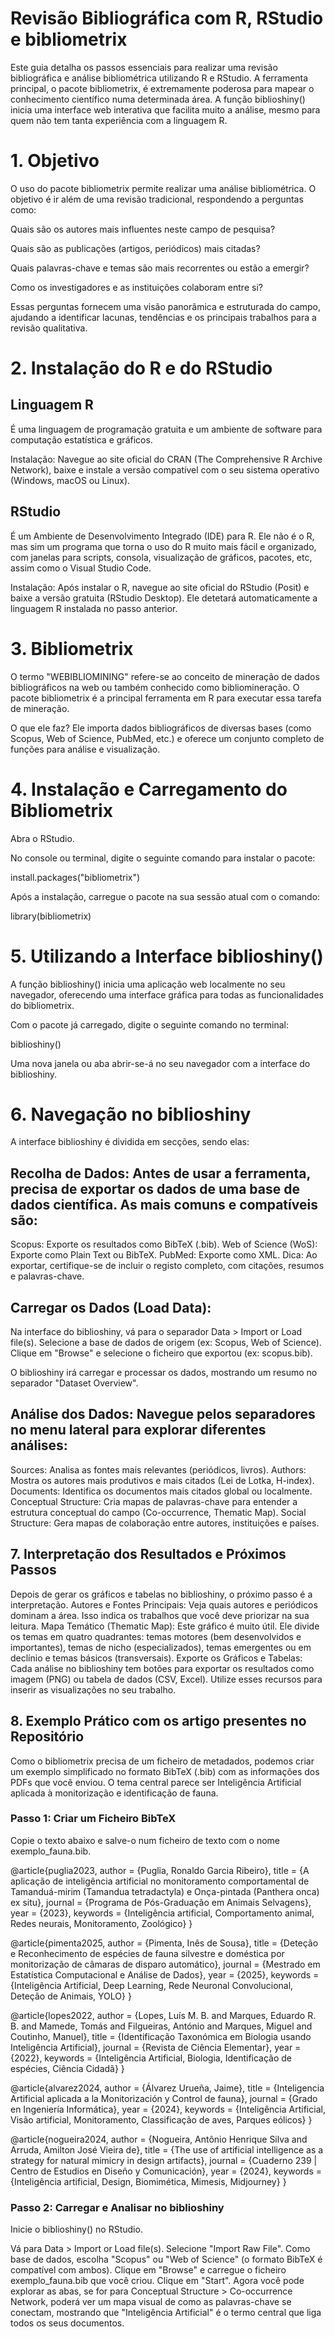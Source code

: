 # Revisão Bibliográfica com R, RStudio e bibliometrix
Este guia detalha os passos essenciais para realizar uma revisão bibliográfica e análise bibliométrica utilizando R e RStudio. A ferramenta principal, o pacote bibliometrix, é extremamente poderosa para mapear o conhecimento científico numa determinada área. A função biblioshiny() inicia uma interface web interativa que facilita muito a análise, mesmo para quem não tem tanta experiência com a linguagem R.

# 1. Objetivo
O uso do pacote bibliometrix permite realizar uma análise bibliométrica. O objetivo é ir além de uma revisão tradicional, respondendo a perguntas como:

  Quais são os autores mais influentes neste campo de pesquisa?

  Quais são as publicações (artigos, periódicos) mais citadas?

  Quais palavras-chave e temas são mais recorrentes ou estão a emergir?

  Como os investigadores e as instituições colaboram entre si?

Essas perguntas fornecem uma visão panorâmica e estruturada do campo, ajudando a identificar lacunas, tendências e os principais trabalhos para a revisão qualitativa.

# 2. Instalação do R e do RStudio
## Linguagem R
É uma linguagem de programação gratuita e um ambiente de software para computação estatística e gráficos.

Instalação: Navegue ao site oficial do CRAN (The Comprehensive R Archive Network), baixe e instale a versão compatível com o seu sistema operativo (Windows, macOS ou Linux).

## RStudio
É um Ambiente de Desenvolvimento Integrado (IDE) para R. Ele não é o R, mas sim um programa que torna o uso do R muito mais fácil e organizado, com janelas para scripts, consola, visualização de gráficos, pacotes, etc, assim como o Visual Studio Code.

Instalação: Após instalar o R, navegue ao site oficial do RStudio (Posit) e baixe a versão gratuita (RStudio Desktop). Ele detetará automaticamente a linguagem R instalada no passo anterior.

# 3. Bibliometrix
O termo "WEBIBLIOMINING" refere-se ao conceito de mineração de dados bibliográficos na web ou também conhecido como bibliomineração. O pacote bibliometrix é a principal ferramenta em R para executar essa tarefa de mineração.

O que ele faz? Ele importa dados bibliográficos de diversas bases (como Scopus, Web of Science, PubMed, etc.) e oferece um conjunto completo de funções para análise e visualização.

# 4. Instalação e Carregamento do Bibliometrix
Abra o RStudio.

No console ou terminal, digite o seguinte comando para instalar o pacote:

  install.packages("bibliometrix")

Após a instalação, carregue o pacote na sua sessão atual com o comando:

  library(bibliometrix)

# 5. Utilizando a Interface biblioshiny()
A função biblioshiny() inicia uma aplicação web localmente no seu navegador, oferecendo uma interface gráfica para todas as funcionalidades do bibliometrix.

Com o pacote já carregado, digite o seguinte comando no terminal:

  biblioshiny()

Uma nova janela ou aba abrir-se-á no seu navegador com a interface do biblioshiny.

# 6. Navegação no biblioshiny
A interface biblioshiny é dividida em secções, sendo elas: 

## Recolha de Dados: Antes de usar a ferramenta, precisa de exportar os dados de uma base de dados científica. As mais comuns e compatíveis são:
  Scopus: Exporte os resultados como BibTeX (.bib).
  Web of Science (WoS): Exporte como Plain Text ou BibTeX.
  PubMed: Exporte como XML.
  Dica: Ao exportar, certifique-se de incluir o registo completo, com citações, resumos e palavras-chave.

## Carregar os Dados (Load Data):
  Na interface do biblioshiny, vá para o separador Data > Import or Load file(s).
  Selecione a base de dados de origem (ex: Scopus, Web of Science).
  Clique em "Browse" e selecione o ficheiro que exportou (ex: scopus.bib).
  
  O biblioshiny irá carregar e processar os dados, mostrando um resumo no separador "Dataset Overview".

## Análise dos Dados: Navegue pelos separadores no menu lateral para explorar diferentes análises:
  Sources: Analisa as fontes mais relevantes (periódicos, livros).
  Authors: Mostra os autores mais produtivos e mais citados (Lei de Lotka, H-index).
  Documents: Identifica os documentos mais citados global ou localmente.
  Conceptual Structure: Cria mapas de palavras-chave para entender a estrutura conceptual do campo (Co-occurrence, Thematic Map).
  Social Structure: Gera mapas de colaboração entre autores, instituições e países.

## 7. Interpretação dos Resultados e Próximos Passos
Depois de gerar os gráficos e tabelas no biblioshiny, o próximo passo é a interpretação.
  Autores e Fontes Principais: 
    Veja quais autores e periódicos dominam a área. Isso indica os trabalhos que você deve priorizar na sua leitura.
  Mapa Temático (Thematic Map): 
    Este gráfico é muito útil. Ele divide os temas em quatro quadrantes: temas motores (bem desenvolvidos e importantes), temas de nicho (especializados), temas emergentes ou em declínio e temas básicos (transversais).
  Exporte os Gráficos e Tabelas:
    Cada análise no biblioshiny tem botões para exportar os resultados como imagem (PNG) ou tabela de dados (CSV, Excel). Utilize esses recursos para inserir as visualizações no seu trabalho.

## 8. Exemplo Prático com os artigo presentes no Repositório
Como o bibliometrix precisa de um ficheiro de metadados, podemos criar um exemplo simplificado no formato BibTeX (.bib) com as informações dos PDFs que você enviou. O tema central parece ser Inteligência Artificial aplicada à monitorização e identificação de fauna.

### Passo 1: Criar um Ficheiro BibTeX
Copie o texto abaixo e salve-o num ficheiro de texto com o nome exemplo_fauna.bib.

@article{puglia2023,
  author    = {Puglia, Ronaldo Garcia Ribeiro},
  title     = {A aplicação de inteligência artificial no monitoramento comportamental de Tamanduá-mirim (Tamandua tetradactyla) e Onça-pintada (Panthera onca) ex situ},
  journal   = {Programa de Pós-Graduação em Animais Selvagens},
  year      = {2023},
  keywords  = {Inteligência artificial, Comportamento animal, Redes neurais, Monitoramento, Zoológico}
}

@article{pimenta2025,
  author    = {Pimenta, Inês de Sousa},
  title     = {Deteção e Reconhecimento de espécies de fauna silvestre e doméstica por monitorização de câmaras de disparo automático},
  journal   = {Mestrado em Estatística Computacional e Análise de Dados},
  year      = {2025},
  keywords  = {Inteligência Artificial, Deep Learning, Rede Neuronal Convolucional, Deteção de Animais, YOLO}
}

@article{lopes2022,
  author    = {Lopes, Luís M. B. and Marques, Eduardo R. B. and Mamede, Tomás and Filgueiras, António and Marques, Miguel and Coutinho, Manuel},
  title     = {Identificação Taxonómica em Biologia usando Inteligência Artificial},
  journal   = {Revista de Ciência Elementar},
  year      = {2022},
  keywords  = {Inteligência Artificial, Biologia, Identificação de espécies, Ciência Cidadã}
}

@article{alvarez2024,
  author    = {Álvarez Urueña, Jaime},
  title     = {Inteligencia Artificial aplicada a la Monitorización y Control de fauna},
  journal   = {Grado en Ingeniería Informática},
  year      = {2024},
  keywords  = {Inteligência Artificial, Visão artificial, Monitoramento, Classificação de aves, Parques eólicos}
}

@article{nogueira2024,
  author    = {Nogueira, Antônio Henrique Silva and Arruda, Amilton José Vieira de},
  title     = {The use of artificial intelligence as a strategy for natural mimicry in design artifacts},
  journal   = {Cuaderno 239 | Centro de Estudios en Diseño y Comunicación},
  year      = {2024},
  keywords  = {Inteligência artificial, Design, Biomimética, Mimesis, Midjourney}
}

### Passo 2: Carregar e Analisar no biblioshiny
Inicie o biblioshiny() no RStudio.

Vá para Data > Import or Load file(s).
Selecione "Import Raw File". Como base de dados, escolha "Scopus" ou "Web of Science" (o formato BibTeX é compatível com ambos).
Clique em "Browse" e carregue o ficheiro exemplo_fauna.bib que você criou.
Clique em "Start".
Agora você pode explorar as abas, se for para Conceptual Structure > Co-occurrence Network, poderá ver um mapa visual de como as palavras-chave se conectam, mostrando que "Inteligência Artificial" é o termo central que liga todos os seus documentos.

